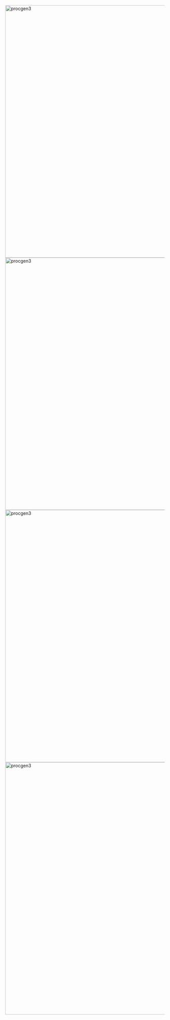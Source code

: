 <img width="796" alt="procgen3" src="https://github.com/user-attachments/assets/34adafde-980a-4fba-a19f-2af0afcd7b83">
<img width="796" alt="procgen3" src="https://github.com/user-attachments/assets/16f93bbf-e71f-464e-8d54-5e84ab006800">
<img width="796" alt="procgen3" src="https://github.com/user-attachments/assets/44ac6905-c56e-4ba8-b4a7-54e604cc4310">
<img width="796" alt="procgen3" src="https://github.com/user-attachments/assets/4b99a416-2d2b-4695-b9d5-f1caf75046df">
